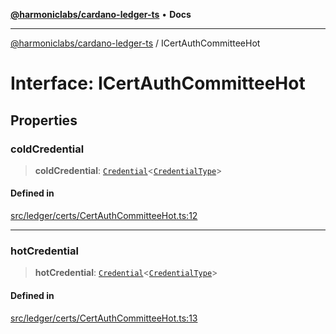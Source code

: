 [**@harmoniclabs/cardano-ledger-ts**](../README.md) • **Docs**

***

[@harmoniclabs/cardano-ledger-ts](../globals.md) / ICertAuthCommitteeHot

# Interface: ICertAuthCommitteeHot

## Properties

### coldCredential

> **coldCredential**: [`Credential`](../classes/Credential.md)\<[`CredentialType`](../enumerations/CredentialType.md)\>

#### Defined in

[src/ledger/certs/CertAuthCommitteeHot.ts:12](https://github.com/HarmonicLabs/cardano-ledger-ts/blob/94dd590ffe94133126b0d8d49920fc7b002e1975/src/ledger/certs/CertAuthCommitteeHot.ts#L12)

***

### hotCredential

> **hotCredential**: [`Credential`](../classes/Credential.md)\<[`CredentialType`](../enumerations/CredentialType.md)\>

#### Defined in

[src/ledger/certs/CertAuthCommitteeHot.ts:13](https://github.com/HarmonicLabs/cardano-ledger-ts/blob/94dd590ffe94133126b0d8d49920fc7b002e1975/src/ledger/certs/CertAuthCommitteeHot.ts#L13)
